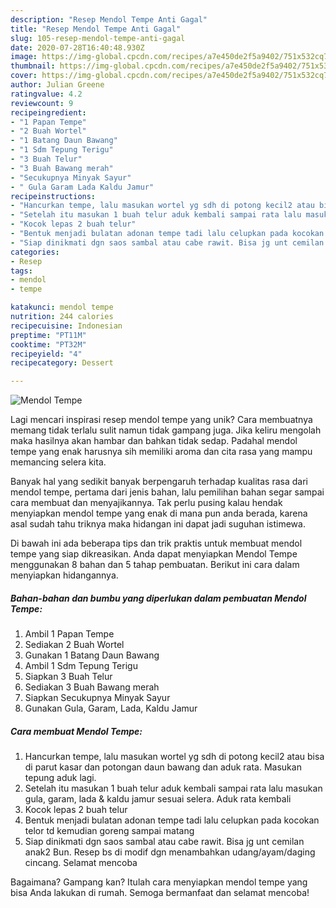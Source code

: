 ```yaml
---
description: "Resep Mendol Tempe Anti Gagal"
title: "Resep Mendol Tempe Anti Gagal"
slug: 105-resep-mendol-tempe-anti-gagal
date: 2020-07-28T16:40:48.930Z
image: https://img-global.cpcdn.com/recipes/a7e450de2f5a9402/751x532cq70/mendol-tempe-foto-resep-utama.jpg
thumbnail: https://img-global.cpcdn.com/recipes/a7e450de2f5a9402/751x532cq70/mendol-tempe-foto-resep-utama.jpg
cover: https://img-global.cpcdn.com/recipes/a7e450de2f5a9402/751x532cq70/mendol-tempe-foto-resep-utama.jpg
author: Julian Greene
ratingvalue: 4.2
reviewcount: 9
recipeingredient:
- "1 Papan Tempe"
- "2 Buah Wortel"
- "1 Batang Daun Bawang"
- "1 Sdm Tepung Terigu"
- "3 Buah Telur"
- "3 Buah Bawang merah"
- "Secukupnya Minyak Sayur"
- " Gula Garam Lada Kaldu Jamur"
recipeinstructions:
- "Hancurkan tempe, lalu masukan wortel yg sdh di potong kecil2 atau bisa di parut kasar dan potongan daun bawang dan aduk rata. Masukan tepung aduk lagi."
- "Setelah itu masukan 1 buah telur aduk kembali sampai rata lalu masukan gula, garam, lada &amp; kaldu jamur sesuai selera. Aduk rata kembali"
- "Kocok lepas 2 buah telur"
- "Bentuk menjadi bulatan adonan tempe tadi lalu celupkan pada kocokan telor td kemudian goreng sampai matang"
- "Siap dinikmati dgn saos sambal atau cabe rawit. Bisa jg unt cemilan anak2 Bun. Resep bs di modif dgn menambahkan udang/ayam/daging cincang. Selamat mencoba"
categories:
- Resep
tags:
- mendol
- tempe

katakunci: mendol tempe 
nutrition: 244 calories
recipecuisine: Indonesian
preptime: "PT11M"
cooktime: "PT32M"
recipeyield: "4"
recipecategory: Dessert

---
```



![Mendol Tempe](https://img-global.cpcdn.com/recipes/a7e450de2f5a9402/751x532cq70/mendol-tempe-foto-resep-utama.jpg)

Lagi mencari inspirasi resep mendol tempe yang unik? Cara membuatnya memang tidak terlalu sulit namun tidak gampang juga. Jika keliru mengolah maka hasilnya akan hambar dan bahkan tidak sedap. Padahal mendol tempe yang enak harusnya sih memiliki aroma dan cita rasa yang mampu memancing selera kita.



Banyak hal yang sedikit banyak berpengaruh terhadap kualitas rasa dari mendol tempe, pertama dari jenis bahan, lalu pemilihan bahan segar sampai cara membuat dan menyajikannya. Tak perlu pusing kalau hendak menyiapkan mendol tempe yang enak di mana pun anda berada, karena asal sudah tahu triknya maka hidangan ini dapat jadi suguhan istimewa.


Di bawah ini ada beberapa tips dan trik praktis untuk membuat mendol tempe yang siap dikreasikan. Anda dapat menyiapkan Mendol Tempe menggunakan 8 bahan dan 5 tahap pembuatan. Berikut ini cara dalam menyiapkan hidangannya.

<!--inarticleads1-->

##### Bahan-bahan dan bumbu yang diperlukan dalam pembuatan Mendol Tempe:

1. Ambil 1 Papan Tempe
1. Sediakan 2 Buah Wortel
1. Gunakan 1 Batang Daun Bawang
1. Ambil 1 Sdm Tepung Terigu
1. Siapkan 3 Buah Telur
1. Sediakan 3 Buah Bawang merah
1. Siapkan Secukupnya Minyak Sayur
1. Gunakan  Gula, Garam, Lada, Kaldu Jamur




<!--inarticleads2-->

##### Cara membuat Mendol Tempe:

1. Hancurkan tempe, lalu masukan wortel yg sdh di potong kecil2 atau bisa di parut kasar dan potongan daun bawang dan aduk rata. Masukan tepung aduk lagi.
1. Setelah itu masukan 1 buah telur aduk kembali sampai rata lalu masukan gula, garam, lada &amp; kaldu jamur sesuai selera. Aduk rata kembali
1. Kocok lepas 2 buah telur
1. Bentuk menjadi bulatan adonan tempe tadi lalu celupkan pada kocokan telor td kemudian goreng sampai matang
1. Siap dinikmati dgn saos sambal atau cabe rawit. Bisa jg unt cemilan anak2 Bun. Resep bs di modif dgn menambahkan udang/ayam/daging cincang. Selamat mencoba




Bagaimana? Gampang kan? Itulah cara menyiapkan mendol tempe yang bisa Anda lakukan di rumah. Semoga bermanfaat dan selamat mencoba!
